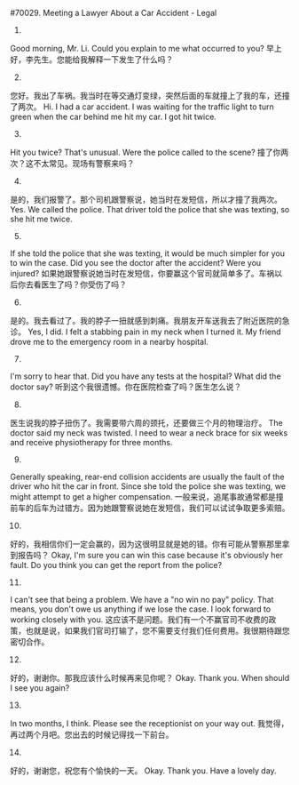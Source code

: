 #70029. Meeting a Lawyer About a Car Accident - Legal

1.
Good morning, Mr. Li. Could you explain to me what occurred to you?
早上好，李先生。您能给我解释一下发生了什么吗？

2.
您好。我出了车祸。我当时在等交通灯变绿，突然后面的车就撞上了我的车，还撞了两次。
Hi. I had a car accident. I was waiting for the traffic light to turn green when the car behind me hit my car. I got hit twice.

3.
Hit you twice? That's unusual. Were the police called to the scene?
撞了你两次？这不太常见。现场有警察来吗？

4.
是的，我们报警了。那个司机跟警察说，她当时在发短信，所以才撞了我两次。
Yes. We called the police. That driver told the police that she was texting, so she hit me twice.

5.
If she told the police that she was texting, it would be much simpler for you to win the case. Did you see the doctor after the accident? Were you injured?
如果她跟警察说她当时在发短信，你要赢这个官司就简单多了。车祸以后你去看医生了吗？你受伤了吗？

6.
是的。我去看过了。我的脖子一扭就感到刺痛。我朋友开车送我去了附近医院的急诊。
Yes, I did. I felt a stabbing pain in my neck when I turned it. My friend drove me to the emergency room in a nearby hospital.

7.
I'm sorry to hear that. Did you have any tests at the hospital? What did the doctor say?
听到这个我很遗憾。你在医院检查了吗？医生怎么说？

8.
医生说我的脖子扭伤了。我需要带六周的颈托，还要做三个月的物理治疗。
The doctor said my neck was twisted. I need to wear a neck brace for six weeks and receive physiotherapy for three months.

9.
Generally speaking, rear-end collision accidents are usually the fault of the driver who hit the car in front. Since she told the police she was texting, we might attempt to get a higher compensation.
一般来说，追尾事故通常都是撞前车的后车为过错方。因为她跟警察说她在发短信，我们可以试试争取更多索赔。

10.
好的，我相信你们一定会赢的，因为这很明显就是她的错。你有可能从警察那里拿到报告吗？
Okay, I'm sure you can win this case because it's obviously her fault. Do you think you can get the report from the police?

11.
I can't see that being a problem. We have a "no win no pay" policy. That means, you don't owe us anything if we lose the case. I look forward to working closely with you.
这应该不是问题。我们有一个不赢官司不收费的政策，也就是说，如果我们官司打输了，您不需要支付我们任何费用。我很期待跟您密切合作。

12.
好的，谢谢你。那我应该什么时候再来见你呢？
Okay. Thank you. When should I see you again?

13.
In two months, I think. Please see the receptionist on your way out.
我觉得，再过两个月吧。您出去的时候记得找一下前台。

14.
好的，谢谢您，祝您有个愉快的一天。
Okay. Thank you. Have a lovely day.